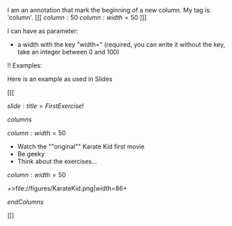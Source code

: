 I am an annotation that mark the beginning of a new column. My tag is: 'column'.
[[[	
		${column:50}$
		${column:width=50}$
]]]

I can have as parameter:
- a width with the key "width=" (required, you can write it without the key, take an integer between 0 and 100)

!! Examples: 

Here is an example as used in Slides

[[[

${slide:title=First Exercise!}$

${columns}$

${column:width=50}$

- Watch the ""original"" Karate Kid first movie
- Be geeky
- Think about the exercises...

${column:width=50}$

+>file://figures/KarateKid.png|width=86+

${endColumns}$

]]]